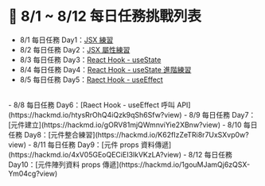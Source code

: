 # 🏅 8/1 ~ 8/12 每日任務挑戰列表
- 8/1 每日任務 Day1：[JSX 練習](https://hackmd.io/8oroP7oJSS6gqN-ykcbn9A?view) 
 - 8/2 每日任務 Day2：[JSX 屬性練習](https://hackmd.io/yBagsoeCSkKEQ-jXvLpqag?view)
 - 8/3 每日任務 Day3：[React Hook - useState](https://hackmd.io/EJQ12mm_SIu9BtNqpHNGeg?view)
 - 8/4 每日任務 Day4：[React Hook - useState 進階練習](https://hackmd.io/YG83weiMQtG7EZailLq0bQ?view)
 - 8/5 每日任務 Day5：[Raect Hook - useEffect](https://hackmd.io/lGayE3kzT-qfUnAgpPSReQ?view)
<br>
- 8/8 每日任務 Day6：[Raect Hook - useEffect 呼叫 API](https://hackmd.io/htysRrOhQ4iQzk9qSh6Sfw?view)
- 8/9 每日任務 Day7：[元件建立](https://hackmd.io/gORV81mjQWmnviYie2XBnw?view)
- 8/10 每日任務 Day8：[元件整合練習](https://hackmd.io/K62fIzZeTRi8r7UxSXvp0w?view)
- 8/11 每日任務 Day9：[元件 props 資料傳遞](https://hackmd.io/4xV05GEoQECiEI3lkVKzLA?view)
- 8/12 每日任務 Day10：[元件陣列資料 props 傳遞](https://hackmd.io/1gouMJamQj6zQSX-Ym04cg?view)

